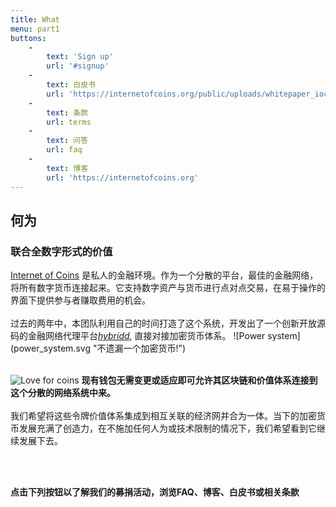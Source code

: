 ```yaml
---
title: What
menu: part1
buttons:
    -
        text: 'Sign up'
        url: '#signup'
    -
        text: 白皮书
        url: 'https://internetofcoins.org/public/uploads/whitepaper_ioc.pdf'
    -
        text: 条款
        url: terms
    -
        text: 问答
        url: faq
    -
        text: 博客
        url: 'https://internetofcoins.org'
---
```


## 何为
### 联合全数字形式的价值

<span class="column-left">
<a href="https://internetofcoins.org" target="_blank">Internet of Coins</a> 是私人的金融环境。作为一个分散的平台，最佳的金融网络，将所有数字货币连接起来。它支持数字资产与货币进行点对点交易，在易于操作的界面下提供参与者赚取费用的机会。<br><br>过去的两年中，本团队利用自己的时间打造了这个系统，开发出了一个创新开放源码的金融网络代理平台<a href="https://github.com/internetofcoins/hybridd" target="_blank"><i>hybridd</i></a>, 直接对接加密货币体系。
</span><span class="column-right small" style="height: 13em;"> ![Power system](power_system.svg "不遗漏一个加密货币!") </span>
<br><br>

<span class="column-left small" style="height: 13em;"> ![Love for coins](love_coins.svg "用户喜欢不同的加密货币，他们有自由选择的权利") </span><span class="column-right">
<b>现有钱包无需变更或适应即可允许其区块链和价值体系连接到这个分散的网络系统中来。</b><br><br>我们希望将这些令牌价值体系集成到相互关联的经济网并合为一体。当下的加密货币发展充满了创造力，在不施加任何人为或技术限制的情况下，我们希望看到它继续发展下去。
</span>

<br><br>

<b>点击下列按钮以了解我们的募捐活动，浏览FAQ、博客、白皮书或相关条款</b>


